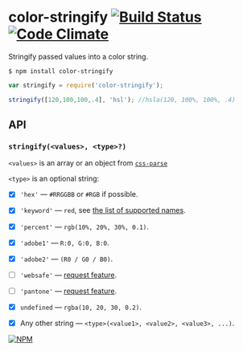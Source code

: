 # color-stringify [![Build Status](https://travis-ci.org/dfcreative/color-stringify.svg?branch=master)](https://travis-ci.org/dfcreative/color-stringify) [![Code Climate](https://codeclimate.com/github/dfcreative/color-stringify/badges/gpa.svg)](https://codeclimate.com/github/dfcreative/color-stringify)

Stringify passed values into a color string.

`$ npm install color-stringify`

```js
var stringify = require('color-stringify');

stringify([120,100,100,.4], 'hsl'); //hsla(120, 100%, 100%, .4)
```

## API

### `stringify(<values>, <type>?)`

`<values>` is an array or an object from [`css-parse`](https://npmjs.com/color-parse)

`<type>` is an optional string:

* [x] `'hex'` — `#RRGGBB` or `#RGB` if possible.
* [x] `'keyword'` — `red`, see [the list of supported names](http://npmjs.org/package/color-name).
* [x] `'percent'` — `rgb(10%, 20%, 30%, 0.1)`.
* [x] `'adobe1'` — `R:0, G:0, B:0`.
* [x] `'adobe2'` — `(R0 / G0 / B0)`.
* [ ] `'websafe'` — [request feature](https://github.com/dfcreative/color-stringify/issues/new/?title=Websafe%20type).
* [ ] `'pantone'` — [request feature](https://github.com/dfcreative/color-stringify/issues/new/?title=pantone%20type).
* [x] `undefined` — `rgba(10, 20, 30, 0.2)`.
* [x] Any other string — `<type>(<value1>, <value2>, <value3>, ...)`.


[![NPM](https://nodei.co/npm/color-stringify.png?downloads=true&downloadRank=true&stars=true)](https://nodei.co/npm/color-stringify/)
